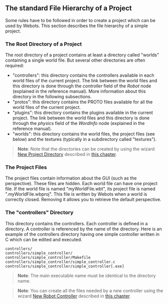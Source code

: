 ## The standard File Hierarchy of a Project

Some rules have to be followed in order to create a project which can be used by Webots.
This section describes the file hierarchy of a simple project.

### The Root Directory of a Project

The root directory of a project contains at least a directory called "worlds" containing a single world file.
But several other directories are often required:

- "controllers": this directory contains the controllers available in each world
files of the current project. The link between the world files and this
directory is done through the *controller* field of the *Robot* node (explained
in the reference manual). More information about this directory in the following
subsections.
- "protos": this directory contains the PROTO files available for all the world
files of the current project.
- "plugins": this directory contains the plugins available in the current project.
The link between the world files and this directory is done through the
*physics* field of the *WordInfo* node (explained in the reference manual).
- "worlds": this directory contains the world files, the project files (see below)
and the textures (typically in a subdirectory called "textures").

> **Note**: Note that the directories can be created by using the wizard [New Project Directory](the-user-interface.md) described in [this chapter](getting-started-with-webots.md).

### The Project Files

The project files contain information about the GUI (such as the perspective).
These files are hidden.
Each world file can have one project file.
If the world file is named "myWorldFile.wbt", its project file is named ".myWorldFile.wbproj".
This file is written by Webots when a world is correctly closed.
Removing it allows you to retrieve the default perspective.

### The "controllers" Directory

This directory contains the controllers.
Each controller is defined in a directory.
A controller is referenced by the name of the directory.
Here is an example of the controllers directory having one simple controller written in C which can be edited and executed.

```
controllers/
controllers/simple_controller/
controllers/simple_controller/Makefile
controllers/simple_controller/simple_controller.c
controllers/simple_controller/simple_controller[.exe]
```

> **Note**: The main executable name must be identical to the directory name.

<!-- -->

> **Note**: You can create all the files needed by a new controller using the wizard [New Robot Controller](the-user-interface.md) described in [this chapter](getting-started-with-webots.md).

